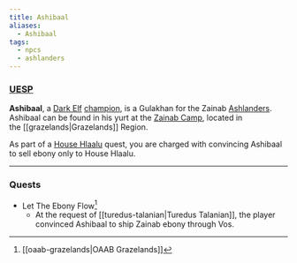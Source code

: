 ```yaml
---
title: Ashibaal
aliases:
  - Ashibaal
tags:
  - npcs
  - ashlanders
---
```

### [UESP](https://en.uesp.net/wiki/Morrowind:Ashibaal)
**Ashibaal**, a [Dark Elf](https://en.uesp.net/wiki/Morrowind:Dark_Elf "Morrowind:Dark Elf") [champion](https://en.uesp.net/wiki/Morrowind:Champion "Morrowind:Champion"), is a Gulakhan for the Zainab [Ashlanders](https://en.uesp.net/wiki/Morrowind:Ashlanders "Morrowind:Ashlanders"). Ashibaal can be found in his yurt at the [Zainab Camp](https://en.uesp.net/wiki/Morrowind:Zainab_Camp "Morrowind:Zainab Camp"), located in the [[grazelands|Grazelands]] Region.

As part of a [House Hlaalu](https://en.uesp.net/wiki/Morrowind:House_Hlaalu "Morrowind:House Hlaalu") quest, you are charged with convincing Ashibaal to sell ebony only to House Hlaalu.

***
### Quests
* Let The Ebony Flow[^1]
	* At the request of [[turedus-talanian|Turedus Talanian]], the player convinced Ashibaal to ship Zainab ebony through Vos.

[^1]: [[oaab-grazelands|OAAB Grazelands]]